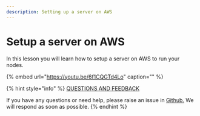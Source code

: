 ```yaml
---
description: Setting up a server on AWS
---
```


# Setup a server on AWS

In this lesson you will learn how to setup a server on AWS to run your nodes.

{% embed url="https://youtu.be/6f1CQGTd4Lo" caption="" %}



{% hint style="info" %}
[QUESTIONS AND FEEDBACK](https://github.com/carloslodelar/SPO/issues)

If you have any questions or need help, please raise an issue in [Github.](https://github.com/cardano-foundation/stake-pool-school-handbook/issues) We will respond as soon as possible.
{% endhint %}

